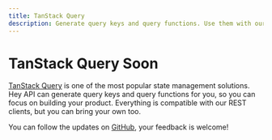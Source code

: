 ```yaml
---
title: TanStack Query
description: Generate query keys and query functions. Use them with our REST clients or bring your own.
---
```


# TanStack Query <span class="soon">Soon</span>

[TanStack Query](https://tanstack.com/query) is one of the most popular state management solutions. Hey API can generate query keys and query functions for you, so you can focus on building your product. Everything is compatible with our REST clients, but you can bring your own too.

You can follow the updates on [GitHub](https://github.com/hey-api/openapi-ts/issues/653), your feedback is welcome!
